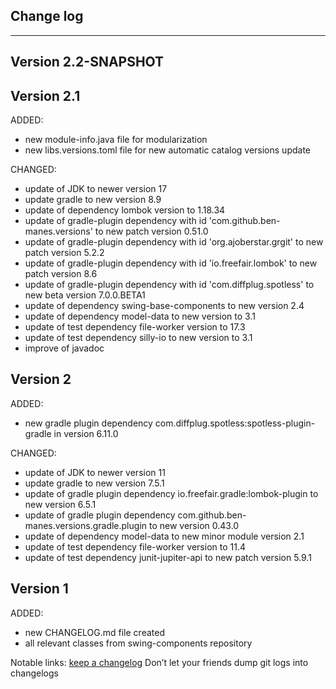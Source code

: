 ## Change log
----------------------

Version 2.2-SNAPSHOT
-------------


Version 2.1
-------------

ADDED:

- new module-info.java file for modularization
- new libs.versions.toml file for new automatic catalog versions update

CHANGED:

- update of JDK to newer version 17
- update gradle to new version 8.9
- update of dependency lombok version to 1.18.34
- update of gradle-plugin dependency with id 'com.github.ben-manes.versions' to new patch version 0.51.0
- update of gradle-plugin dependency with id 'org.ajoberstar.grgit' to new patch version 5.2.2
- update of gradle-plugin dependency with id 'io.freefair.lombok' to new patch version 8.6
- update of gradle-plugin dependency with id 'com.diffplug.spotless' to new beta version 7.0.0.BETA1
- update of dependency swing-base-components to new version 2.4
- update of dependency model-data to new version to 3.1
- update of test dependency file-worker version to 17.3
- update of test dependency silly-io to new version to 3.1
- improve of javadoc

Version 2
-------------

ADDED:

- new gradle plugin dependency com.diffplug.spotless:spotless-plugin-gradle in version 6.11.0

CHANGED:

- update of JDK to newer version 11
- update gradle to new version 7.5.1
- update of gradle plugin dependency io.freefair.gradle:lombok-plugin to new version 6.5.1
- update of gradle plugin dependency com.github.ben-manes.versions.gradle.plugin to new version 0.43.0
- update of dependency model-data to new minor module version 2.1
- update of test dependency file-worker version to 11.4
- update of test dependency junit-jupiter-api to new patch version 5.9.1

Version 1
-------------

ADDED:

- new CHANGELOG.md file created
- all relevant classes from swing-components repository

Notable links:
[keep a changelog](http://keepachangelog.com/en/1.0.0/) Don’t let your friends dump git logs into
changelogs
